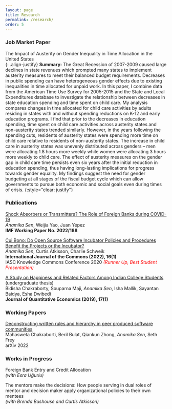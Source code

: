 ```yaml
---
layout: page
title: Research
permalink: /research/
order: 5
---
```


### **Job Market Paper**

The Impact of Austerity on Gender Inequality in Time Allocation in the United States <br>
{: .align-justify}
**Summary:** The Great Recession of 2007-2009 caused large declines in state revenues which prompted many states to implement austerity measures to meet their balanced budget requirements. Decreases in public spending can have heterogeneous gender effects due to existing inequalities in time allocated for unpaid work. In this paper, I combine data from the American Time Use Survey for 2005-2015 and the State and Local Expenditures database to investigate the relationship between decreases in state education spending and time spent on child care. My analysis compares changes in time allocated for child care activities by adults residing in states with and without spending reductions on K-12 and early education programs. I find that prior to the decreases in education spending, time spent on child care activities across austerity states and non-austerity states trended similarly. However, in the years following the spending cuts, residents of austerity states were spending more time on child care relative to residents of non-austerity states. The increase in child care in austerity states was unevenly distributed across genders – men were allocating 1.8 hours more weekly while women were allocating 3 hours more weekly to child care. The effect of austerity measures on the gender gap in child care time persists even six years after the initial reduction in education spending, thus having long-lasting implications for progress towards gender equality. My findings suggest the need for gender budgeting at all stages of the fiscal budget cycle which can allow governments to pursue both economic and social goals even during times of crisis. {:style="clear: justify"}

### **Publications**

[Shock Absorbers or Transmitters? The Role of Foreign Banks during COVID-19](https://www.imf.org/en/Publications/WP/Issues/2022/09/16/Shock-Absorbers-or-Transmitters-The-Role-of-Foreign-Banks-during-COVID-19-523563) <br>
*Anamika Sen*, Weijia Yao, Juan Yépez <br>
**IMF Working Paper No. 2022/188**

[Cui Bono: Do Open Source Software Incubator Policies and Procedures Benefit the Projects or the Incubator?](http://doi.org/10.5334/ijc.1176) <br>
*Anamika Sen*, Curtis Atkisson, Charlie Schweik <br>
**International Journal of the Commons (2022), 16(1)** <br>
IASC Knowledge Commons Conference 2020 <a style="color:red"><i>(Runner Up, Best Student Presentation)</i></a>

[A Study on Happiness and Related Factors Among Indian College Students](https://doi.org/10.1007/s40953-018-0125-8) (undergraduate thesis) <br>
Bidisha Chakraborty, Souparna Maji, *Anamika Sen*, Isha Mallik, Sayantan Baidya, Esha Dwibedi <br>
**Journal of Quantitative Economics (2019), 17(1)** 

### **Working Papers**

[Deconstructing written rules and hierarchy in peer produced software communities](https://doi.org/10.48550/arXiv.2206.07992) <br>
Mahasweta Chakraborti, Beril Bulat, Qiankun Zhong, *Anamika Sen*, Seth Frey <br>
arXiv 2022

### **Works in Progress**
Foreign Bank Entry and Credit Allocation <br>
*(with Esra Uğurlu)*

The mentors make the decisions: How people serving in dual roles of mentor and decision maker apply organizational policies to their own mentees <br>
*(with Brenda Bushouse and Curtis Atkisson)*

